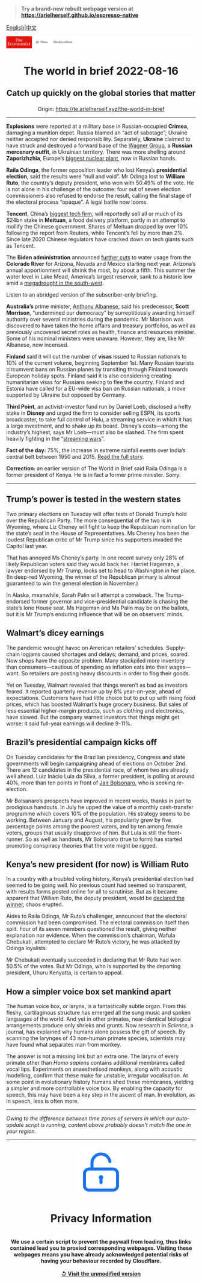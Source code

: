 > **Try a brand-new rebuilt webpage version at https://arielherself.github.io/espresso-native**

[English](https://github.com/arielherself/espresso/blob/main/README.md)|[中文](https://github-com.translate.goog/arielherself/espresso/blob/main/README.md?_x_tr_sl=en&_x_tr_tl=zh-CN&_x_tr_hl=zh-CN&_x_tr_pto=wapp)



![The Economist](menubar.png)

# <p align="center">The world in brief 2022-08-16</p>

## <p align="center">Catch up quickly on the global stories that matter</p>

<p align="center">Origin: <a href="https://te.arielherself.xyz/the-world-in-brief">https://te.arielherself.xyz/the-world-in-brief</a><hr>

<strong>Explosions</strong> were reported at a military base in Russian-occupied <strong>Crimea</strong>, damaging a munition depot. Russia blamed an “act of sabotage”; Ukraine neither accepted nor denied responsibility. Separately, <strong>Ukraine</strong> claimed to have struck and destroyed a forward base of the [Wagner Group](https://te.arielherself.xyz/the-economist-explains/2022/03/07/what-is-the-wagner-group-russias-mercenary-organisation), a <strong>Russian mercenary outfit</strong>, in Ukrainian territory. There was more shelling around <strong>Zaporizhzhia</strong>, Europe’s [biggest nuclear plant](https://te.arielherself.xyz/by-invitation/2022/06/16/nuclear-plants-could-become-dirty-bombs-in-ukraine-warns-serhii-plokhy), now in Russian hands.

<strong>Raila Odinga</strong>, the former opposition leader who lost Kenya’s <strong>presidential election</strong>, said the results were “null and void”. Mr Odinga lost to <strong>William Ruto</strong>, the country’s deputy president, who won with 50.49% of the vote. He is not alone in his challenge of the outcome: four out of seven election commissioners also refused to endorse the result, calling the final stage of the electoral process “opaque”. A legal battle now looms.

<strong>Tencent</strong>, China’s [biggest tech firm](https://te.arielherself.xyz/business/2022/08/11/tencent-is-a-success-story-bedevilled-by-the-splinternet), will reportedly sell all or much of its $24bn stake in <strong>Meituan</strong>, a food delivery platform, partly in an attempt to mollify the Chinese government. Shares of Meituan dropped by over 10% following the report from Reuters, while Tencent’s fell by more than 2%. Since late 2020 Chinese regulators have cracked down on tech giants such as Tencent.

The <strong>Biden administration</strong> announced [further cuts](https://te.arielherself.xyz/graphic-detail/2022/08/16/the-most-important-river-in-the-american-west-is-drying-up) to water usage from the <strong>Colorado River</strong> for Arizona, Nevada and Mexico starting next year. Arizona’s annual apportionment will shrink the most, by about a fifth. This summer the water level in Lake Mead, America’s largest reservoir, sank to a historic low amid a [megadrought in the south-west](https://te.arielherself.xyz/united-states/the-american-west-is-drying-up/21803608).

Listen to an abridged version of the subscriber-only briefing.

<strong>Australia’s </strong>prime minister, [Anthony Albanese](https://te.arielherself.xyz/asia/2022/05/22/what-australias-new-government-will-do), said his predecessor, <strong>Scott Morrison</strong>, “undermined our democracy” by surreptitiously awarding himself authority over several ministries during the pandemic. Mr Morrison was discovered to have taken the home affairs and treasury portfolios, as well as previously uncovered secret roles as health, finance and resources minister. Some of his nominal ministers were unaware. However, they are, like Mr Albanese, now incensed.

<strong>Finland</strong> said it will cut the number of <strong>visas </strong>issued to Russian nationals to 10% of the current volume, beginning September 1st. Many Russian tourists circumvent bans on Russian planes by transiting through Finland towards European holiday spots. Finland said it is also considering creating humanitarian visas for Russians seeking to flee the country. Finland and Estonia have called for a EU-wide visa ban on Russian nationals, a move supported by Ukraine but opposed by Germany.

<strong>Third Point</strong>, an activist-investor fund run by Daniel Loeb, disclosed a hefty stake in <strong>Disney</strong> and urged the firm to consider selling ESPN, its sports broadcaster, to take full control of Hulu, a streaming service in which it has a large investment, and to shake up its board. Disney’s costs—among the industry’s highest, says Mr Loeb—must also be slashed. The firm spent heavily fighting in the “[streaming wars](https://te.arielherself.xyz/business/disney-netflix-apple-is-anyone-winning-the-streaming-wars/21807591)”.

<strong>Fact of the day:</strong> 75%, the increase in extreme rainfall events over India’s central belt between 1950 and 2015. [Read the full story](https://te.arielherself.xyz/the-economist-explains/2022/08/15/why-monsoon-season-will-not-solve-indias-water-crisis).

<strong>Correction: </strong>an earlier version of The World in Brief said Raila Odinga is a former president of Kenya. He is in fact a former prime minister. Sorry.

----------

## Trump’s power is tested in the western states

Two primary elections on Tuesday will offer tests of Donald Trump’s hold over the Republican Party. The more consequential of the two is in Wyoming, where Liz Cheney will fight to keep the Republican nomination for the state’s seat in the House of Representatives. Ms Cheney has been the loudest Republican critic of Mr Trump since his supporters invaded the Capitol last year.

That has annoyed Ms Cheney’s party. In one recent survey only 28% of likely Republican voters said they would back her. Harriet Hageman, a lawyer endorsed by Mr Trump, looks set to head to Washington in her place. (In deep-red Wyoming, the winner of the Republican primary is almost guaranteed to win the general election in November.)

In Alaska, meanwhile, Sarah Palin will attempt a comeback. The Trump-endorsed former governor and vice-presidential candidate is chasing the state’s lone House seat. Ms Hageman and Ms Palin may be on the ballots, but it is Mr Trump’s enduring influence that will be on observers’ minds.

## Walmart’s dicey earnings

The pandemic wrought havoc on American retailers’ schedules. Supply-chain logjams caused shortages and delays; demand, and prices, soared. Now shops have the opposite problem. Many stockpiled more inventory than consumers—cautious of spending as inflation eats into their wages—want. So retailers are posting heavy discounts in order to flog their goods.

Yet on Tuesday, Walmart revealed that things weren’t as bad as investors feared. It reported quarterly revenue up by 8% year-on-year, ahead of expectations. Customers have had little choice but to put up with rising food prices, which has boosted Walmart’s huge grocery business. But sales of less essential higher-margin products, such as clothing and electronics, have slowed. But the company warned investors that things might get worse: it said full-year earnings will decline 9-11%.

## Brazil’s presidential campaign kicks off

On Tuesday candidates for the Brazilian presidency, Congress and state governments will begin campaigning ahead of elections on October 2nd. There are 12 candidates in the presidential race, of whom two are already well ahead. Luiz Inácio Lula da Silva, a former president, is polling at around 40%, more than ten points in front of [Jair Bolsonaro](https://te.arielherself.xyz/the-americas/2022/07/14/might-jair-bolsonaro-try-to-steal-brazils-election), who is seeking re-election.

Mr Bolsanaro’s prospects have improved in recent weeks, thanks in part to prodigious handouts. In July he upped the value of a monthly cash-transfer programme which covers 10% of the population. His strategy seems to be working. Between January and August, his popularity grew by five percentage points among the poorest voters, and by ten among female voters, groups that usually disapprove of him. But Lula is still the front-runner. So as well as handouts, Mr Bolsonaro (true to form) has started promoting conspiracy theories that the vote might be rigged.

## Kenya’s new president (for now) is William Ruto

In a country with a troubled voting history, Kenya’s presidential election had seemed to be going well. No previous count had seemed so transparent, with results forms posted online for all to scrutinise. But as it became apparent that William Ruto, the deputy president, would be [declared the winner](https://te.arielherself.xyz/middle-east-and-africa/2022/08/15/william-ruto-is-declared-kenyas-next-president), chaos erupted.

Aides to Raila Odinga, Mr Ruto’s challenger, announced that the electoral commission had been compromised. The electoral commission itself then split. Four of its seven members questioned the result, giving neither explanation nor evidence. When the commission’s chairman, Wafula Chebukati, attempted to declare Mr Ruto’s victory, he was attacked by Odinga loyalists.

Mr Chebukati eventually succeeded in declaring that Mr Ruto had won 50.5% of the votes. But Mr Odinga, who is supported by the departing president, Uhuru Kenyatta, is certain to appeal.

## How a simpler voice box set mankind apart

The human voice box, or larynx, is a fantastically subtle organ. From this fleshy, cartilaginous structure has emerged all the sung music and spoken languages of the world. And yet in other primates, near-identical biological arrangements produce only shrieks and grunts. Now research in <em>Science</em>, a journal, has explained why humans alone possess the gift of speech. By scanning the larynges of 43 non-human primate species, scientists may have found what separates man from monkey.

The answer is not a missing link but an extra one. The larynx of every primate other than <em>Homo sapiens</em> contains additional membranes called vocal lips. Experiments on anaesthetised monkeys, along with acoustic modelling, confirm that these make for unstable, irregular vocalisation. At some point in evolutionary history humans shed these membranes, yielding a simpler and more controllable voice box. By enabling the capacity for speech, this may have been a key step in the ascent of man. In evolution, as in speech, less is often more.

----------

*Owing to the difference between time zones of servers in which our auto-update script is running, content above probably doesn't match the one in your region.*

|<br><div align="center"><img src="unlock.png" /><h1>Privacy Information</h1></div></br>We use a certain script to prevent the paywall from loading, thus links contained lead you to proxied corresponding webpages. Visiting these webpages means you have already acknowledged potential risks of having your behaviour recorded by Cloudflare.<br><br>[&#x21BA; Visit the unmodified version](README.raw.md)<br><br>|
|-----|
